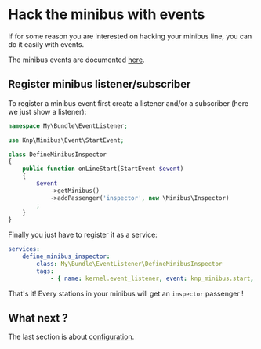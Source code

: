 Hack the minibus with events
============================

If for some reason you are interested on hacking your minibus line, you can do
it easily with events.

The minibus events are documented [here](https://github.com/Djeg/Minibus/blob/master/.doc/deal_with_events.md).

## Register minibus listener/subscriber

To register a minibus event first create a listener and/or a subscriber (here
we just show a listener):

```php
namespace My\Bundle\EventListener;

use Knp\Minibus\Event\StartEvent;

class DefineMinibusInspector
{
    public function onLineStart(StartEvent $event)
    {
        $event
            ->getMinibus()
            ->addPassenger('inspector', new \Minibus\Inspector)
        ;
    }
}
```

Finally you just have to register it as a service:

```yaml
services:
    define_minibus_inspector:
        class: My\Bundle\EventListener\DefineMinibusInspector
        tags:
            - { name: kernel.event_listener, event: knp_minibus.start, method: onLineStart }
```

That's it! Every stations in your minibus will get an `inspector` passenger !

## What next ?

The last section is about [configuration](configurable_stations_and_terminus.md).
